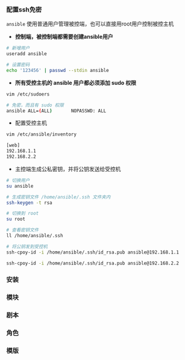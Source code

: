 ### 配置ssh免密
`ansible` 使用普通用户管理被控端，也可以直接用root用户控制被控主机

- **控制端，被控制端都需要创建ansible用户**

```bash
# 新增用户
useradd ansible

# 设置密码
echo '123456' | passwd --stdin ansible
```

- **所有受控主机的 ansible 用户都必须添加 sudo 权限**

```bash
vim /etc/sudoers

# 免密，而且有 sudo 权限
ansible ALL=(ALL)       NOPASSWD: ALL
```


- 配置受控主机

```bash
vim /etc/ansible/inventory

[web]
192.168.1.1
192.168.2.2
```

- 主控端生成公私密钥，并将公钥发送给受控机

```bash
# 切换用户
su ansible

# 生成密钥文件 /home/ansible/.ssh 文件夹内
ssh-keygen -t rsa

# 切换到 root
su root

# 查看密钥文件
ll /home/ansible/.ssh

# 将公钥发到受控机
ssh-cpoy-id -i /home/ansible/.ssh/id_rsa.pub ansible@192.168.1.1

ssh-cpoy-id -i /home/ansible/.ssh/id_rsa.pub ansible@192.168.2.2
```

### 安装



### 模块

### 剧本

### 角色

### 模版